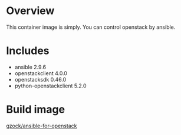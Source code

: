 # Overview

This container image is simply. You can control openstack by ansible.

# Includes

* ansible 2.9.6
* openstackclient 4.0.0
* openstacksdk 0.46.0
* python-openstackclient 5.2.0

# Build image

[gzock/ansible-for-openstack](https://hub.docker.com/repository/docker/gzock/ansible-for-openstack)
